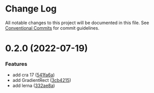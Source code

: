 # Change Log

All notable changes to this project will be documented in this file.
See [Conventional Commits](https://conventionalcommits.org) for commit guidelines.

# 0.2.0 (2022-07-19)


### Features

* add cra 17 ([541fa6a](https://github.com/ginlink/cool-uilib/commit/541fa6a9419b9c91dabbe62c09c8df0779da8904))
* add GradientRect ([3cb4215](https://github.com/ginlink/cool-uilib/commit/3cb4215fb4f846b266bfa9462b3b28db25d2610a))
* add lerna ([332ae8a](https://github.com/ginlink/cool-uilib/commit/332ae8a975773d1abfe664b46654373b9a2c492d))
